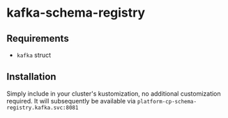 # kafka-schema-registry
## Requirements
- `kafka` struct
## Installation
Simply include in your cluster's kustomization, no additional customization required. It will subsequently be available via `platform-cp-schema-registry.kafka.svc:8081`
